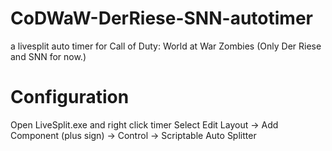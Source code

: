 # CoDWaW-DerRiese-SNN-autotimer

a livesplit auto timer for Call of Duty: World at War Zombies (Only Der Riese and SNN for now.)

# Configuration


Open LiveSplit.exe and right click timer
Select Edit Layout -> Add Component (plus sign) -> Control -> Scriptable Auto Splitter
